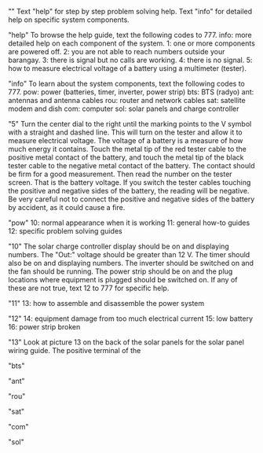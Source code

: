 ""
Text "help" for step by step problem solving help.
Text "info" for detailed help on specific system components.

"help"
To browse the help guide, text the following codes to 777.
info: more detailed help on each component of the system.
1: one or more components are powered off.
2: you are not able to reach numbers outside your barangay.
3: there is signal but no calls are working. 
4: there is no signal.
5: how to measure electrical voltage of a battery using a multimeter (tester).

"info"
To learn about the system components, text the following codes to 777.
pow: power (batteries, timer, inverter, power strip)
bts: BTS (radyo)
ant: antennas and antenna cables
rou: router and network cables
sat: satellite modem and dish
com: computer
sol: solar panels and charge controller

"5"
Turn the center dial to the right until the marking points to the V symbol with a straight and dashed line.
This will turn on the tester and allow it to measure electrical voltage.
The voltage of a battery is a measure of how much energy it contains.
Touch the metal tip of the red tester cable to the positive metal contact of the battery, and touch the metal tip of the black tester cable to the negative metal contact of the battery.
The contact should be firm for a good measurement.
Then read the number on the tester screen. That is the battery voltage.
If you switch the tester cables touching the positive and negative sides of the battery, the reading will be negative. 
Be very careful not to connect the positive and negative sides of the battery by accident, as it could cause a fire.

"pow"
10: normal appearance when it is working
11: general how-to guides
12: specific problem solving guides

"10"
The solar charge controller display should be on and displaying numbers.
The "Out:" voltage should be greater than 12 V. 
The timer should also be on and displaying numbers.
The inverter should be switched on and the fan should be running.
The power strip should be on and the plug locations where equipment is plugged should be switched on. 
If any of these are not true, text 12 to 777 for specific help.

"11"
13: how to assemble and disassemble the power system

"12"
14: equipment damage from too much electrical current
15: low battery
16: power strip broken

"13"
Look at picture 13 on the back of the solar panels for the solar panel wiring guide.
The positive terminal of the  

"bts"

"ant"

"rou"

"sat"

"com"

"sol"
